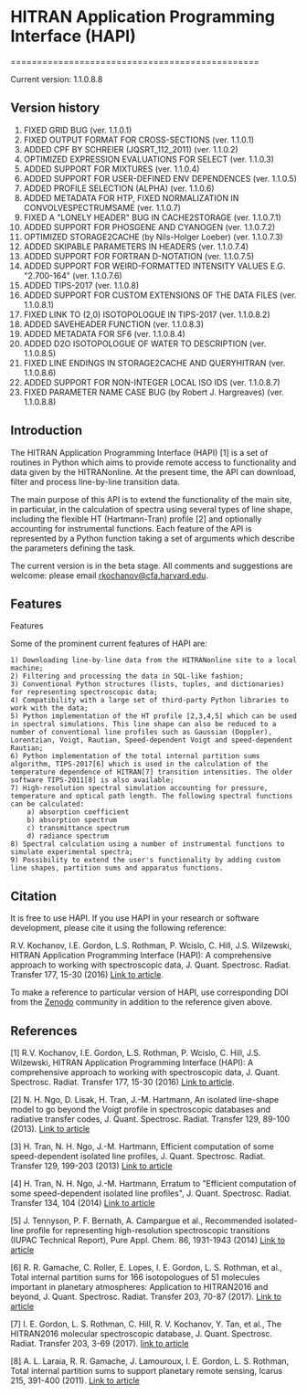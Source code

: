 # HITRAN Application Programming Interface (HAPI)
===============================================

Current version: 1.1.0.8.8

## Version history

  1) FIXED GRID BUG (ver. 1.1.0.1)
  2) FIXED OUTPUT FORMAT FOR CROSS-SECTIONS (ver. 1.1.0.1)
  3) ADDED CPF BY SCHREIER (JQSRT_112_2011) (ver. 1.1.0.2)
  4) OPTIMIZED EXPRESSION EVALUATIONS FOR SELECT (ver. 1.1.0.3)
  5) ADDED SUPPORT FOR MIXTURES (ver. 1.1.0.4)
  6) ADDED SUPPORT FOR USER-DEFINED ENV DEPENDENCES (ver. 1.1.0.5)
  7) ADDED PROFILE SELECTION (ALPHA) (ver. 1.1.0.6)
  8) ADDED METADATA FOR HTP, FIXED NORMALIZATION IN CONVOLVESPECTRUMSAME (ver. 1.1.0.7)
  9) FIXED A "LONELY HEADER" BUG IN CACHE2STORAGE (ver. 1.1.0.7.1)
  10) ADDED SUPPORT FOR PHOSGENE AND CYANOGEN (ver. 1.1.0.7.2)
  11) OPTIMIZED STORAGE2CACHE (by Nils-Holger Loeber) (ver. 1.1.0.7.3)
  12) ADDED SKIPABLE PARAMETERS IN HEADERS (ver. 1.1.0.7.4)
  13) ADDED SUPPORT FOR FORTRAN D-NOTATION (ver. 1.1.0.7.5)
  14) ADDED SUPPORT FOR WEIRD-FORMATTED INTENSITY VALUES E.G. "2.700-164" (ver. 1.1.0.7.6)
  15) ADDED TIPS-2017 (ver. 1.1.0.8)
  16) ADDED SUPPORT FOR CUSTOM EXTENSIONS OF THE DATA FILES (ver. 1.1.0.8.1)
  17) FIXED LINK TO (2,0) ISOTOPOLOGUE IN TIPS-2017 (ver. 1.1.0.8.2)
  18) ADDED SAVEHEADER FUNCTION (ver. 1.1.0.8.3)
  19) ADDED METADATA FOR SF6 (ver. 1.1.0.8.4)
  20) ADDED D2O ISOTOPOLOGUE OF WATER TO DESCRIPTION (ver. 1.1.0.8.5)
  21) FIXED LINE ENDINGS IN STORAGE2CACHE AND QUERYHITRAN (ver. 1.1.0.8.6)
  22) ADDED SUPPORT FOR NON-INTEGER LOCAL ISO IDS (ver. 1.1.0.8.7)
  23) FIXED PARAMETER NAME CASE BUG (by Robert J. Hargreaves) (ver. 1.1.0.8.8)

## Introduction

The HITRAN Application Programming Interface (HAPI) [1] is a set of routines in Python which aims to provide remote access to functionality and data given by the HITRANonline. At the present time, the API can download, filter and process line-by-line transition data.

The main purpose of this API is to extend the functionality of the main site, in particular, in the calculation of spectra using several types of line shape, including the flexible HT (Hartmann-Tran) profile [2] and optionally accounting for instrumental functions. Each feature of the API is represented by a Python function taking a set of arguments which describe the parameters defining the task.

The current version is in the beta stage. All comments and suggestions are welcome: please email [rkochanov@cfa.harvard.edu](mailto:rkochanov@cfa.harvard.edu).

## Features

Features

Some of the prominent current features of HAPI are:

    1) Downloading line-by-line data from the HITRANonline site to a local machine;
    2) Filtering and processing the data in SQL-like fashion;
    3) Conventional Python structures (lists, tuples, and dictionaries) for representing spectroscopic data;
    4) Compatibility with a large set of third-party Python libraries to work with the data;
    5) Python implementation of the HT profile [2,3,4,5] which can be used in spectral simulations. This line shape can also be reduced to a number of conventional line profiles such as Gaussian (Doppler), Lorentzian, Voigt, Rautian, Speed-dependent Voigt and speed-dependent Rautian;
    6) Python implementation of the total internal partition sums algorithm, TIPS-2017[6] which is used in the calculation of the temperature dependence of HITRAN[7] transition intensities. The older software TIPS-2011[8] is also available;
    7) High-resolution spectral simulation accounting for pressure, temperature and optical path length. The following spectral functions can be calculated:
        a) absorption coefficient
        b) absorption spectrum
        c) transmittance spectrum
        d) radiance spectrum
    8) Spectral calculation using a number of instrumental functions to simulate experimental spectra;
    9) Possibility to extend the user's functionality by adding custom line shapes, partition sums and apparatus functions.

## Citation

It is free to use HAPI. If you use HAPI in your research or software development, please cite it using the following reference:

R.V. Kochanov, I.E. Gordon, L.S. Rothman, P. Wcislo, C. Hill, J.S. Wilzewski, HITRAN Application Programming Interface (HAPI): A comprehensive approach to working with spectroscopic data, J. Quant. Spectrosc. Radiat. Transfer 177, 15-30 (2016) [Link to article](http://dx.doi.org/10.1016/j.jqsrt.2016.03.005).

To make a reference to particular version of HAPI, use corresponding DOI from the [Zenodo](https://zenodo.org/collection/user-hapi) community in addition to the reference given above. 

## References

[1] R.V. Kochanov, I.E. Gordon, L.S. Rothman, P. Wcislo, C. Hill, J.S. Wilzewski, HITRAN Application Programming Interface (HAPI): A comprehensive approach to working with spectroscopic data, J. Quant. Spectrosc. Radiat. Transfer 177, 15-30 (2016) [Link to article](http://dx.doi.org/10.1016/j.jqsrt.2016.03.005).

[2] N. H. Ngo, D. Lisak, H. Tran, J.-M. Hartmann, An isolated line-shape model to go beyond the Voigt profile in spectroscopic databases and radiative transfer codes, J. Quant. Spectrosc. Radiat. Transfer 129, 89-100 (2013). [Link to article](http://www.sciencedirect.com/science/article/pii/S0022407313002598)

[3] H. Tran, N. H. Ngo, J.-M. Hartmann, Efficient computation of some speed-dependent isolated line profiles, J. Quant. Spectrosc. Radiat. Transfer 129, 199-203 (2013) [Link to article](http://www.sciencedirect.com/science/article/pii/S0022407313002598)

[4] H. Tran, N. H. Ngo, J.-M. Hartmann, Erratum to "Efficient computation of some speed-dependent isolated line profiles", J. Quant. Spectrosc. Radiat. Transfer 134, 104 (2014) [Link to article](http://www.sciencedirect.com/science/article/pii/S0022407313004445)

[5] J. Tennyson, P. F. Bernath, A. Campargue et al., Recommended isolated-line profile for representing high-resolution spectroscopic transitions (IUPAC Technical Report), Pure Appl. Chem. 86, 1931-1943 (2014) [Link to article](http://www.degruyter.com/view/j/pac.2014.86.issue-12/pac-2014-0208/pac-2014-0208.xml)

[6] R. R. Gamache, C. Roller, E. Lopes, I. E. Gordon, L. S. Rothman, et al., Total internal partition sums for 166 isotopologues of 51 molecules important in planetary atmospheres: Application to HITRAN2016 and beyond, J. Quant. Spectrosc. Radiat. Transfer 203, 70-87 (2017). [Link to article](https://www.sciencedirect.com/science/article/pii/S0022407317301516)

[7] I. E. Gordon, L. S. Rothman, C. Hill, R. V. Kochanov, Y. Tan, et al., The HITRAN2016 molecular spectroscopic database, J. Quant. Spectrosc. Radiat. Transfer 203, 3-69 (2017). [link to article](https://www.sciencedirect.com/science/article/pii/S0022407317301073)

[8] A. L. Laraia, R. R. Gamache, J. Lamouroux, I. E. Gordon, L. S. Rothman, Total internal partition sums to support planetary remote sensing, Icarus 215, 391-400 (2011). [Link to article](http://www.sciencedirect.com/science/article/pii/S0019103511002132)

